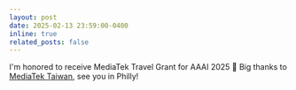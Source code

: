 ```yaml
---
layout: post
date: 2025-02-13 23:59:00-0400
inline: true
related_posts: false
---
```


I'm honored to receive MediaTek Travel Grant for AAAI 2025 :tada: Big thanks to [MediaTek Taiwan](https://www.mediatek.tw/), see you in Philly!
